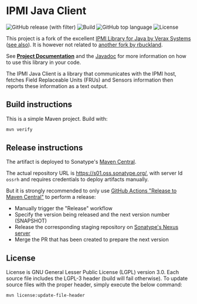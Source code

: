 # IPMI Java Client
![GitHub release (with filter)](https://img.shields.io/github/v/release/sentrysoftware/ipmi)
![Build](https://img.shields.io/github/actions/workflow/status/sentrysoftware/ipmi/deploy.yml)
![GitHub top language](https://img.shields.io/github/languages/top/sentrysoftware/ipmi)
![License](https://img.shields.io/github/license/sentrysoftware/ipmi)

This project is a fork of the excellent [IPMI Library for Java by Verax Systems](https://veraxsystems.com/ipmi-library-for-java/) ([see also](https://en.wikipedia.org/wiki/Verax_IPMI)). It is however not related to [another fork by rbuckland](https://github.com/rbuckland/ipmilib).

See **[Project Documentation](https://sentrysoftware.github.io/ipmi)** and the [Javadoc](https://sentrysoftware.github.io/ipmi/apidocs) for more information on how to use this library in your code.

The IPMI Java Client is a library that communicates with the IPMI host, fetches Field Replaceable Units (FRUs) and Sensors information then reports these information as a text output.

## Build instructions

This is a simple Maven project. Build with:

```bash
mvn verify
```

## Release instructions

The artifact is deployed to Sonatype's [Maven Central](https://central.sonatype.com/).

The actual repository URL is https://s01.oss.sonatype.org/, with server Id `ossrh` and requires credentials to deploy
artifacts manually.

But it is strongly recommended to only use [GitHub Actions "Release to Maven Central"](actions/workflows/release.yml) to perform a release:

* Manually trigger the "Release" workflow
* Specify the version being released and the next version number (SNAPSHOT)
* Release the corresponding staging repository on [Sonatype's Nexus server](https://s01.oss.sonatype.org/)
* Merge the PR that has been created to prepare the next version

## License

License is GNU General Lesser Public License (LGPL) version 3.0. Each source file includes the LGPL-3 header (build will fail otherwise).
To update source files with the proper header, simply execute the below command:

```bash
mvn license:update-file-header
```
